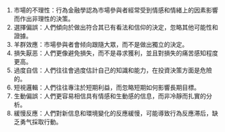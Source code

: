 

1. 市場的不理性：行為金融學認為市場參與者經常受到情感和情緒上的因素影響而作出非理性的決策。
2. 選擇偏誤：人們傾向於做出符合其已有看法和信仰的決定，忽略其他可能性和證據。
3. 羊群效應：市場參與者會倾向跟隨大眾，而不是做出獨立的決定。
4. 損失厭恶：人們更像避免損失，而不是尋求獲利，並且對損失的痛苦感知程度更高。
5. 過度自信：人們往往會過度估計自己的知識和能力，在投資決策方面是危險的。
6. 短視邏輯：人們往往專注於短期利益，而忽略短期如何影響長期目標。
7. 生動偏誤：人們更容易相信具有情感和生動感的信息，而非冷靜而扎實的分析。
8. 緩慢反應：人們對新信息和環境變化的反應緩慢，可能導致行為反應滞后，缺乏勇气採取行動。